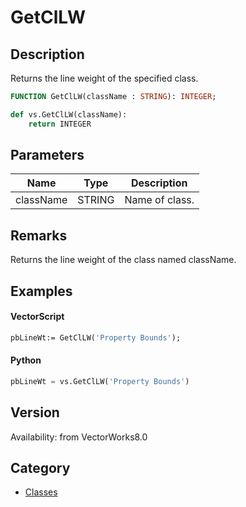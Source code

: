 # GetClLW

## Description
Returns the line weight of the specified class.

```pascal
FUNCTION GetClLW(className : STRING): INTEGER;
```

```python
def vs.GetClLW(className):
    return INTEGER
```

## Parameters
|Name|Type|Description|
|---|---|---|
|className|STRING|Name of class.|

## Remarks
Returns the line weight of the class named className.

## Examples
#### VectorScript ####
```pascal
pbLineWt:= GetClLW('Property Bounds');
```
#### Python ####
```python
pbLineWt = vs.GetClLW('Property Bounds')
```

## Version
Availability: from VectorWorks8.0

## Category
* [Classes](../Categories/Classes.md)
